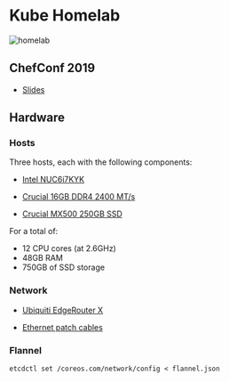 # Kube Homelab

![homelab](https://raw.github.com/portertech/kube-homelab/master/photos/homelab.jpg)

## ChefConf 2019

- [Slides](https://speakerdeck.com/portertech/understanding-habitat-and-kube-a-home-lab-experiment)

## Hardware

### Hosts

Three hosts, each with the following components:

- [Intel NUC6i7KYK](https://www.amazon.com/Intel-NUC-mini-NUC6i7KYK-Core/dp/B01DJ9XS52/ref=sr_1_1?keywords=Intel+NUC6i7KYK&qid=1558666728&s=gateway&sr=8-1)

- [Crucial 16GB DDR4 2400 MT/s](https://www.amazon.com/Crucial-Single-PC4-19200-SODIMM-260-Pin/dp/B019FRBHZ0/ref=sr_1_3?keywords=Crucial+16GB+DDR4+2400&qid=1558666762&s=gateway&sr=8-3)

- [Crucial MX500 250GB SSD](https://www.amazon.com/Crucial-MX500-250GB-2280SS-Internal/dp/B077SL4FZG/ref=sr_1_6?keywords=Crucial+MX500+250GB+SSD&qid=1558666800&s=gateway&sr=8-6)

For a total of:

- 12 CPU cores (at 2.6GHz)
- 48GB RAM
- 750GB of SSD storage

### Network

- [Ubiquiti EdgeRouter X](https://www.amazon.com/Ubiquiti-EdgeRouter-Advanced-Gigabit-Ethernet/dp/B00YFJT29C/ref=sr_1_2?keywords=Ubiquiti+EdgeRouter&qid=1558667073&s=gateway&sr=8-2)

- [Ethernet patch cables](https://www.amazon.com/Rankie-Snagless-Ethernet-5-Pack-5-Color/dp/B01J8KFTB2/ref=sr_1_fkmr0_1?crid=2AM04YG5VFERL&keywords=rankie+rj45+cat6+snagless+ethernet&qid=1558667137&s=gateway&sprefix=Rankie+RJ45+cat%2Caps%2C267&sr=8-1-fkmr0)

### Flannel

```
etcdctl set /coreos.com/network/config < flannel.json
```

